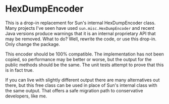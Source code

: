 # HexDumpEncoder
This is a drop-in replacement for Sun's internal HexDumpEncoder class. Many projects I've seen have used
<code>sun.misc.HexDumpEncoder</code> and recent Java versions produce warnings that it is an internal
proprietary API that may be removed. What to do? Well, rewrite the code, or use this drop-in. Only
change the package.

This encoder should be 100% compatible. The implementation has not been copied, so performance may be
better or worse, but the output for the public methods should be the same. The unit tests attempt to prove
that this is in fact true.

If you can live with slightly different output there are many alternatives out there, but this free
class can be used in place of Sun's internal class with the same output. That offers a safe migration
path to conservative developers, like me.